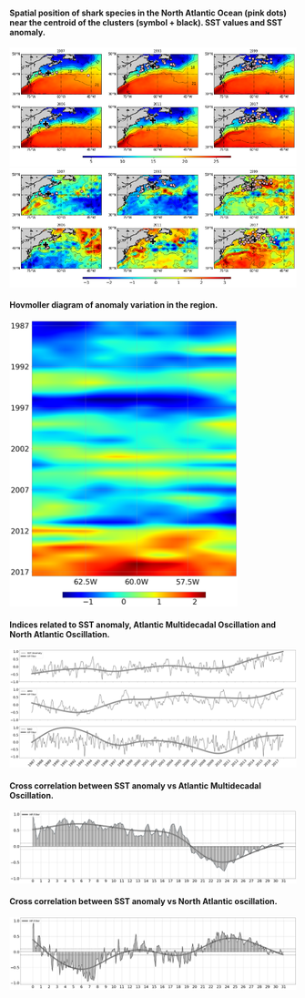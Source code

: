<h4>Spatial position of shark species in the North Atlantic Ocean (pink dots) near the centroid of the clusters (symbol + black). SST values and SST anomaly.</h4>

<img src="https://github.com/BSFernando/PROJETOS_CV/blob/main/projeto_lamna_nasus/img/tsm_centroide_pontos_6mapas.png" alt="alt text" width="600px">
<img src="https://github.com/BSFernando/PROJETOS_CV/blob/main/projeto_lamna_nasus/img/anomalia_pontos_centroide_6mapas.png" alt="alt text" width="600px">

<h4>Hovmoller diagram of anomaly variation in the region.</h4>

<img src="https://github.com/BSFernando/PROJETOS_CV/blob/main/projeto_lamna_nasus/img/hovmoller.png" alt="alt text" width="400px">

<h4>Indices related to SST anomaly, Atlantic Multidecadal Oscillation and North Atlantic Oscillation.</h4>

<img src="https://github.com/BSFernando/PROJETOS_CV/blob/main/projeto_lamna_nasus/img/3_plots.png" alt="alt text" width="600px">

<h4>Cross correlation between SST anomaly vs Atlantic Multidecadal Oscillation.</h4>

<img src="https://github.com/BSFernando/PROJETOS_CV/blob/main/projeto_lamna_nasus/img/anom_amo.png" alt="alt text" width="600px">

<h4>Cross correlation between SST anomaly vs North Atlantic oscillation.</h4>

<img src="https://github.com/BSFernando/PROJETOS_CV/blob/main/projeto_lamna_nasus/img/anom_nao.png" alt="alt text" width="600px">
